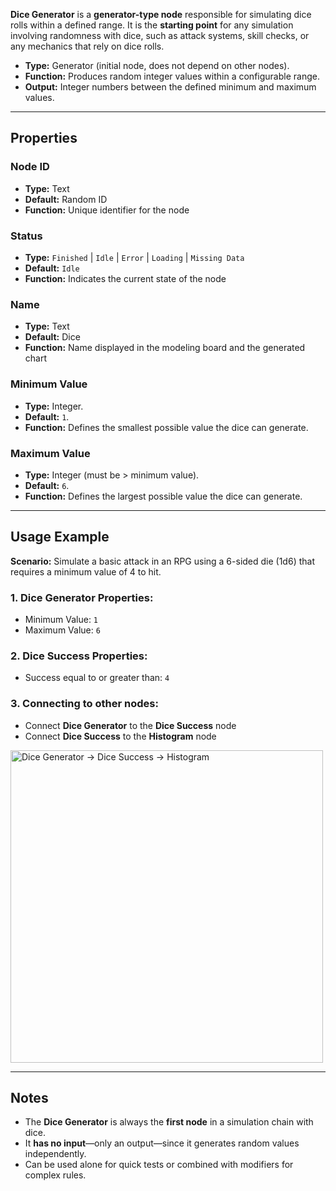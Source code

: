 **Dice Generator** is a **generator-type node** responsible for simulating dice rolls within a defined range. It is the **starting point** for any simulation involving randomness with dice, such as attack systems, skill checks, or any mechanics that rely on dice rolls.

- **Type:** Generator (initial node, does not depend on other nodes).
- **Function:** Produces random integer values within a configurable range.
- **Output:** Integer numbers between the defined minimum and maximum values.

---

## **Properties**

### **Node ID**

- **Type:** Text
- **Default:** Random ID
- **Function:** Unique identifier for the node

### **Status**

- **Type:** `Finished` | `Idle` | `Error` | `Loading` | `Missing Data`
- **Default:** `Idle`
- **Function:** Indicates the current state of the node

### **Name**

- **Type:** Text
- **Default:** Dice
- **Function:** Name displayed in the modeling board and the generated chart

### **Minimum Value**

- **Type:** Integer.
- **Default:** `1`.
- **Function:** Defines the smallest possible value the dice can generate.

### **Maximum Value**

- **Type:** Integer (must be > minimum value).
- **Default:** `6`.
- **Function:** Defines the largest possible value the dice can generate.

---

## **Usage Example**

**Scenario:** Simulate a basic attack in an RPG using a 6-sided die (1d6) that requires a minimum value of 4 to hit.

### **1. Dice Generator Properties:**

- Minimum Value: `1`
- Maximum Value: `6`

### **2. Dice Success Properties:**

- Success equal to or greater than: `4`

### **3. Connecting to other nodes:**

- Connect **Dice Generator** to the **Dice Success** node
- Connect **Dice Success** to the **Histogram** node

<img src="/node-crafter/doc-images/generator-success.png" width="500px" alt="Dice Generator → Dice Success → Histogram"/>

---

## **Notes**

- The **Dice Generator** is always the **first node** in a simulation chain with dice.
- It **has no input**—only an output—since it generates random values independently.
- Can be used alone for quick tests or combined with modifiers for complex rules.
